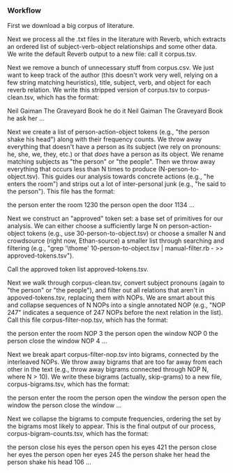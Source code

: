 ### Workflow

First we download a big corpus of literature.

Next we process all the .txt files in the literature with Reverb, which extracts an ordered list of subject-verb-object relationships and some other data. We write the default Reverb output to a new file: call it corpus.tsv.

Next we remove a bunch of unnecessary stuff from corpus.csv. We just want to keep track of the author (this doesn't work very well, relying on a few string matching heuristics), title, subject, verb, and object for each reverb relation. We write this stripped version of corpus.tsv to corpus-clean.tsv, which has the format:

  Neil Gaiman  The Graveyard Book  he  do  it
  Neil Gaiman  The Graveyard Book  he  ask  her
  ...

Next we create a list of person-action-object tokens (e.g., "the person  shake  his head") along with their frequency counts. We throw away everything that doesn't have a person as its subject (we rely on pronouns: he, she, we, they, etc.) or that *does* have a person as its object. We rename matching subjects as "the person" or "the people". Then we throw away everything that occurs less than N times to produce (N-person-to-object.tsv). This guides our analysis towards concrete actions (e.g., "he enters the room") and strips out a lot of inter-personal junk (e.g., "he said to the person"). This file has the format:

  the person  enter  the room  1230
  the person  open  the door  1134
  ...

Next we construct an "approved" token set: a base set of primitives for our analysis. We can either choose a sufficiently large N on person-action-object tokens (e.g., use 30-person-to-object.tsv) or choose a smaller N and crowdsource (right now, Ethan-source) a smaller list through searching and filtering (e.g., "grep '\thome' 10-person-to-object.tsv | manual-filter.rb - >> approved-tokens.tsv").

Call the approved token list approved-tokens.tsv.

Next we walk through corpus-clean.tsv, convert subject pronouns (again to "the person" or "the people"), and filter out all relations that aren't in appoved-tokens.tsv, replacing them with NOPs. We are smart about this and collapse sequences of N NOPs into a single annotated NOP (e.g., "NOP 247" indicates a sequence of 247 NOPs before the next relation in the list). Call this file corpus-filter-nop.tsv, which has the format:

  the person  enter  the room
  NOP 3
  the person  open  the window
  NOP 0
  the person  close  the window
  NOP 4
  ...

Next we break apart corpus-filter-nop.tsv into bigrams, connected by the interleaved NOPs. We throw away bigrams that are too far away from each other in the text (e.g., throw away bigrams connected through NOP N, where N > 10). We write these bigrams (actually, skip-grams) to a new file, corpus-bigrams.tsv, which has the format:

  the person enter the room  the person open the window
  the person open the window  the person close the window
  ...

Next we collapse the bigrams to compute frequencies, ordering the set by the bigrams most likely to appear. This is the final output of our process, corpus-bigram-counts.tsv, which has the format:

  the person close his eyes	the person open his eyes	421
  the person close her eyes	the person open her eyes	245
  the person shake her head	the person shake his head	106
  ...
